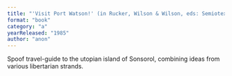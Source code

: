 ```yaml
---
title: "'Visit Port Watson!' (in Rucker, Wilson & Wilson, eds: Semiotext(e) SF "
format: "book"
category: "a"
yearReleased: "1985"
author: "anon"
---
```

Spoof travel-guide to the utopian island of Sonsorol,  combining ideas from various libertarian strands. 
